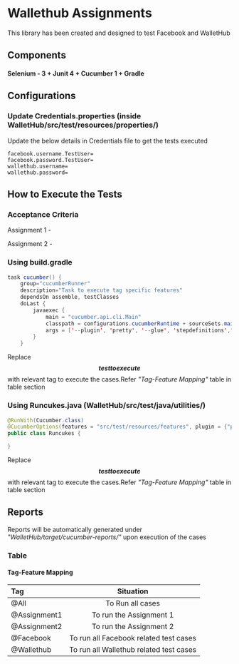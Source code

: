 # Wallethub Assignments

This library has been created and designed to test Facebook and WalletHub

## Components

#### Selenium - 3 + Junit 4 + Cucumber 1 + Gradle

## Configurations

### Update Credentials.properties (inside WalletHub/src/test/resources/properties/)

Update the below details in Credentials file to get the tests executed
```
facebook.username.TestUser=
facebook.password.TestUser=
wallethub.username=
wallethub.password=

```

## How to Execute the Tests

### Acceptance Criteria

Assignment 1 - 

Assignment 2 - 

### Using build.gradle


```java
task cucumber() {
    group="cucumberRunner"
    description="Task to execute tag specific features"
    dependsOn assemble, testClasses
    doLast {
        javaexec {
            main = "cucumber.api.cli.Main"
            classpath = configurations.cucumberRuntime + sourceSets.main.output + sourceSets.test.output
            args = ['--plugin', 'pretty', '--glue', 'stepdefinitions',"--tags", "$$testtoexecute$$", 'src/test/resources']
        }
    }

```
Replace **$$testtoexecute$$** with relevant tag to execute the cases.Refer *"Tag-Feature Mapping"* table in table section

### Using Runcukes.java (WalletHub/src/test/java/utilities/)


```java
@RunWith(Cucumber.class)
@CucumberOptions(features = "src/test/resources/features", plugin = {"pretty","html:target/cucumber-reports"},glue = {"stepdefinitions"},monochrome = false,tags= {"$$testtoexecute$$"})
public class Runcukes {

}
```
Replace **$$testtoexecute$$** with relevant tag to execute the cases.Refer *"Tag-Feature Mapping"* table in table section

## Reports

Reports will be automatically generated under *"WalletHub/target/cucumber-reports/"* upon execution of the cases


### Table 

#### Tag-Feature Mapping

| Tag |  Situation  |
|:-----|:--------:|
| @All   | To Run all cases |
| @Assignment1   |  To run the Assignment 1  |
| @Assignment2   |  To run the Assignment 2  |
| @Facebook   |  To run all Facebook related test cases  |
| @Wallethub    |  To run all Wallethub related test cases  |
